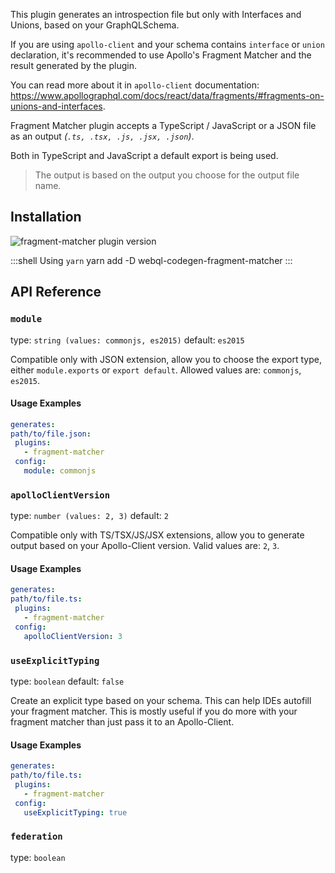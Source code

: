 This plugin generates an introspection file but only with Interfaces and Unions, based on your GraphQLSchema.

If you are using `apollo-client` and your schema contains `interface` or `union` declaration, it's recommended to use Apollo's Fragment Matcher and the result generated by the plugin.

You can read more about it in `apollo-client` documentation: https://www.apollographql.com/docs/react/data/fragments/#fragments-on-unions-and-interfaces.

Fragment Matcher plugin accepts a TypeScript / JavaScript or a JSON file as an output _(`.ts, .tsx, .js, .jsx, .json`)_.

Both in TypeScript and JavaScript a default export is being used.

> The output is based on the output you choose for the output file name.

## Installation



<img alt="fragment-matcher plugin version" src="https://img.shields.io/npm/v/webql-codegen-fragment-matcher?color=%23e15799&label=plugin&nbsp;version&style=for-the-badge"/>


    
:::shell Using `yarn`
    yarn add -D webql-codegen-fragment-matcher
:::

## API Reference

### `module`

type: `string (values: commonjs, es2015)`
default: `es2015`

Compatible only with JSON extension, allow you to choose the export type, either `module.exports` or `export default`.  Allowed values are: `commonjs`,  `es2015`.

#### Usage Examples

```yml
generates:
path/to/file.json:
 plugins:
   - fragment-matcher
 config:
   module: commonjs
```

### `apolloClientVersion`

type: `number (values: 2, 3)`
default: `2`

Compatible only with TS/TSX/JS/JSX extensions, allow you to generate output based on your Apollo-Client version. Valid values are: `2`, `3`.

#### Usage Examples

```yml
generates:
path/to/file.ts:
 plugins:
   - fragment-matcher
 config:
   apolloClientVersion: 3
```

### `useExplicitTyping`

type: `boolean`
default: `false`

Create an explicit type based on your schema. This can help IDEs autofill your fragment matcher. This is mostly useful if you do more with your fragment matcher than just pass it to an Apollo-Client.

#### Usage Examples

```yml
generates:
path/to/file.ts:
 plugins:
   - fragment-matcher
 config:
   useExplicitTyping: true
```

### `federation`

type: `boolean`

